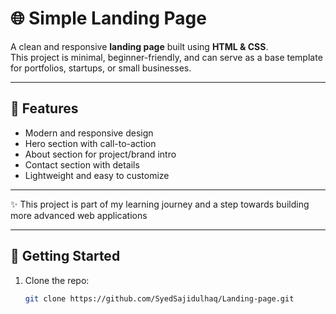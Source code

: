 # 🌐 Simple Landing Page

A clean and responsive **landing page** built using **HTML & CSS**.  
This project is minimal, beginner-friendly, and can serve as a base template for portfolios, startups, or small businesses.  

---

## 🚀 Features
- Modern and responsive design  
- Hero section with call-to-action  
- About section for project/brand intro  
- Contact section with details  
- Lightweight and easy to customize  

---

✨ This project is part of my learning journey and a step towards building more advanced web applications

---

## 📂 Getting Started
1. Clone the repo:
   ```bash
   git clone https://github.com/SyedSajidulhaq/Landing-page.git

